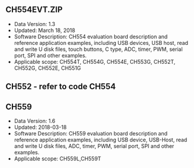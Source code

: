 ## CH554EVT.ZIP
* Data Version: 1.3
* Updated: March 18, 2018
* Software Description: CH554 evaluation board description and reference application examples, including USB devices, USB host, read and write U disk files, touch buttons, C type, ADC, timer, PWM, serial port, SPI and other examples.
* Applicable scope: CH554T, CH554G, CH554E, CH553G, CH552T, CH552G, CH552E, CH551G

## CH552 - refer to code CH554
## CH559

* Data Version: 1.6
* Updated: 2018-03-18
* Software Description: CH559 evaluation board description and reference application examples, including USB device, USB-Host, read and write U disk files, ADC, timer, PWM, serial port, SPI and other examples.
* Applicable scope: CH559L,CH559T
